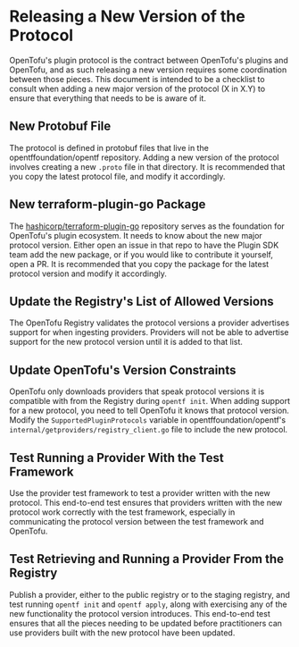 # Releasing a New Version of the Protocol

OpenTofu's plugin protocol is the contract between OpenTofu's plugins and
OpenTofu, and as such releasing a new version requires some coordination
between those pieces. This document is intended to be a checklist to consult
when adding a new major version of the protocol (X in X.Y) to ensure that
everything that needs to be is aware of it.

## New Protobuf File

The protocol is defined in protobuf files that live in the opentffoundation/opentf
repository. Adding a new version of the protocol involves creating a new
`.proto` file in that directory. It is recommended that you copy the latest
protocol file, and modify it accordingly.

## New terraform-plugin-go Package

The
[hashicorp/terraform-plugin-go](https://github.com/hashicorp/terraform-plugin-go)
repository serves as the foundation for OpenTofu's plugin ecosystem. It needs
to know about the new major protocol version. Either open an issue in that repo
to have the Plugin SDK team add the new package, or if you would like to
contribute it yourself, open a PR. It is recommended that you copy the package
for the latest protocol version and modify it accordingly.

## Update the Registry's List of Allowed Versions

The OpenTofu Registry validates the protocol versions a provider advertises
support for when ingesting providers. Providers will not be able to advertise
support for the new protocol version until it is added to that list.

## Update OpenTofu's Version Constraints

OpenTofu only downloads providers that speak protocol versions it is
compatible with from the Registry during `opentf init`. When adding support
for a new protocol, you need to tell OpenTofu it knows that protocol version.
Modify the `SupportedPluginProtocols` variable in opentffoundation/opentf's
`internal/getproviders/registry_client.go` file to include the new protocol.

## Test Running a Provider With the Test Framework

Use the provider test framework to test a provider written with the new
protocol. This end-to-end test ensures that providers written with the new
protocol work correctly with the test framework, especially in communicating
the protocol version between the test framework and OpenTofu.

## Test Retrieving and Running a Provider From the Registry

Publish a provider, either to the public registry or to the staging registry,
and test running `opentf init` and `opentf apply`, along with exercising
any of the new functionality the protocol version introduces. This end-to-end
test ensures that all the pieces needing to be updated before practitioners can
use providers built with the new protocol have been updated.
